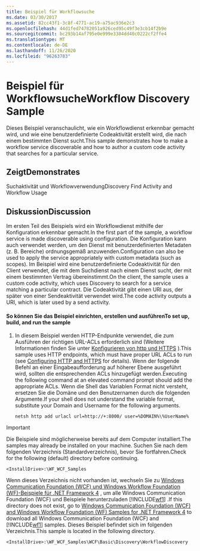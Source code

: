 ```yaml
---
title: Beispiel für Workflowsuche
ms.date: 03/30/2017
ms.assetid: 82cc43f1-3c8f-4771-ac19-a75ac936e2c3
ms.openlocfilehash: 44d1fed74782051a926ced95c49f3e3cb14f2b9e
ms.sourcegitcommit: bc293b14af795e0e999e3304dd40c0222cf2ffe4
ms.translationtype: MT
ms.contentlocale: de-DE
ms.lasthandoff: 11/26/2020
ms.locfileid: "96263783"
---
```

# <a name="workflow-discovery-sample"></a><span data-ttu-id="f9b86-102">Beispiel für Workflowsuche</span><span class="sxs-lookup"><span data-stu-id="f9b86-102">Workflow Discovery Sample</span></span>

<span data-ttu-id="f9b86-103">Dieses Beispiel veranschaulicht, wie ein Workflowdienst erkennbar gemacht wird, und wie eine benutzerdefinierte Codeaktivität erstellt wird, die nach einem bestimmten Dienst sucht.</span><span class="sxs-lookup"><span data-stu-id="f9b86-103">This sample demonstrates how to make a workflow service discoverable and how to author a custom code activity that searches for a particular service.</span></span>  
  
## <a name="demonstrates"></a><span data-ttu-id="f9b86-104">Zeigt</span><span class="sxs-lookup"><span data-stu-id="f9b86-104">Demonstrates</span></span>  

 <span data-ttu-id="f9b86-105">Suchaktivität und Workflowverwendung</span><span class="sxs-lookup"><span data-stu-id="f9b86-105">Discovery Find Activity and Workflow Usage</span></span>  
  
## <a name="discussion"></a><span data-ttu-id="f9b86-106">Diskussion</span><span class="sxs-lookup"><span data-stu-id="f9b86-106">Discussion</span></span>  

 <span data-ttu-id="f9b86-107">Im ersten Teil des Beispiels wird ein Workflowdienst mithilfe der Konfiguration erkennbar gemacht.</span><span class="sxs-lookup"><span data-stu-id="f9b86-107">In the first part of the sample, a workflow service is made discoverable using configuration.</span></span> <span data-ttu-id="f9b86-108">Die Konfiguration kann auch verwendet werden, um den Dienst mit benutzerdefinierten Metadaten (z. B. Bereiche) ordnungsgemäß anzuwenden.</span><span class="sxs-lookup"><span data-stu-id="f9b86-108">Configuration can also be used to apply the service appropriately with custom metadata (such as scopes).</span></span> <span data-ttu-id="f9b86-109">Im Beispiel wird eine benutzerdefinierte Codeaktivität für den Client verwendet, die mit dem Suchdienst nach einem Dienst sucht, der mit einem bestimmten Vertrag übereinstimmt.</span><span class="sxs-lookup"><span data-stu-id="f9b86-109">On the client, the sample uses a custom code activity, which uses Discovery to search for a service matching a particular contract.</span></span> <span data-ttu-id="f9b86-110">Die Codeaktivität gibt einen URI aus, der später von einer Sendeaktivität verwendet wird.</span><span class="sxs-lookup"><span data-stu-id="f9b86-110">The code activity outputs a URI, which is later used by a send activity.</span></span>  
  
#### <a name="to-set-up-build-and-run-the-sample"></a><span data-ttu-id="f9b86-111">So können Sie das Beispiel einrichten, erstellen und ausführen</span><span class="sxs-lookup"><span data-stu-id="f9b86-111">To set up, build, and run the sample</span></span>  
  
1. <span data-ttu-id="f9b86-112">In diesem Beispiel werden HTTP-Endpunkte verwendet, die zum Ausführen der richtigen URL-ACLs erforderlich sind (Weitere Informationen finden Sie unter [Konfigurieren von http und HTTPS](../feature-details/configuring-http-and-https.md) ).</span><span class="sxs-lookup"><span data-stu-id="f9b86-112">This sample uses HTTP endpoints, which must have proper URL ACLs to run (see [Configuring HTTP and HTTPS](../feature-details/configuring-http-and-https.md) for details).</span></span> <span data-ttu-id="f9b86-113">Wenn der folgende Befehl an einer Eingabeaufforderung auf höherer Ebene ausgeführt wird, sollten die entsprechenden ACLs hinzugefügt werden.</span><span class="sxs-lookup"><span data-stu-id="f9b86-113">Executing the following command at an elevated command prompt should add the appropriate ACLs.</span></span> <span data-ttu-id="f9b86-114">Wenn die Shell das Variablen Format nicht versteht, ersetzen Sie die Domäne und den Benutzernamen durch die folgenden Argumente.</span><span class="sxs-lookup"><span data-stu-id="f9b86-114">If your shell does not understand the variable format, substitute your Domain and Username for the following arguments.</span></span>  
  
    `netsh http add urlacl url=http://+:8000/ user=%DOMAIN%\%UserName%`
  
> [!IMPORTANT]
> <span data-ttu-id="f9b86-115">Die Beispiele sind möglicherweise bereits auf dem Computer installiert.</span><span class="sxs-lookup"><span data-stu-id="f9b86-115">The samples may already be installed on your machine.</span></span> <span data-ttu-id="f9b86-116">Suchen Sie nach dem folgenden Verzeichnis (Standardverzeichnis), bevor Sie fortfahren.</span><span class="sxs-lookup"><span data-stu-id="f9b86-116">Check for the following (default) directory before continuing.</span></span>  
>
> `<InstallDrive>:\WF_WCF_Samples`  
>
> <span data-ttu-id="f9b86-117">Wenn dieses Verzeichnis nicht vorhanden ist, wechseln Sie zu [Windows Communication Foundation (WCF) und Windows Workflow Foundation (WF)-Beispiele für .NET Framework 4](https://www.microsoft.com/download/details.aspx?id=21459) , um alle Windows Communication Foundation (WCF) und Beispiele herunterzuladen [!INCLUDE[wf1](../../../../includes/wf1-md.md)] .</span><span class="sxs-lookup"><span data-stu-id="f9b86-117">If this directory does not exist, go to [Windows Communication Foundation (WCF) and Windows Workflow Foundation (WF) Samples for .NET Framework 4](https://www.microsoft.com/download/details.aspx?id=21459) to download all Windows Communication Foundation (WCF) and [!INCLUDE[wf1](../../../../includes/wf1-md.md)] samples.</span></span> <span data-ttu-id="f9b86-118">Dieses Beispiel befindet sich im folgenden Verzeichnis.</span><span class="sxs-lookup"><span data-stu-id="f9b86-118">This sample is located in the following directory.</span></span>  
>
> `<InstallDrive>:\WF_WCF_Samples\WCF\Basic\Discovery\WorkflowDiscovery`
